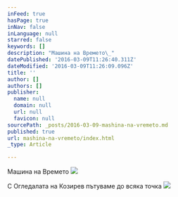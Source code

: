 ```yaml
---
inFeed: true
hasPage: true
inNav: false
inLanguage: null
starred: false
keywords: []
description: "Машина на Времето\_"
datePublished: '2016-03-09T11:26:40.311Z'
dateModified: '2016-03-09T11:26:09.096Z'
title: ''
author: []
authors: []
publisher:
  name: null
  domain: null
  url: null
  favicon: null
sourcePath: _posts/2016-03-09-mashina-na-vremeto.md
published: true
url: mashina-na-vremeto/index.html
_type: Article

---
```

Машина на Времето ![](https://the-grid-user-content.s3-us-west-2.amazonaws.com/5825c3eb-4117-4b60-8878-81a2cc791fb4.jpg)

С Огледалата на Козирев пътуваме до всяка точка ![](https://the-grid-user-content.s3-us-west-2.amazonaws.com/f9478bdc-dd0e-4680-91eb-8d43a5ea28b8.jpg)